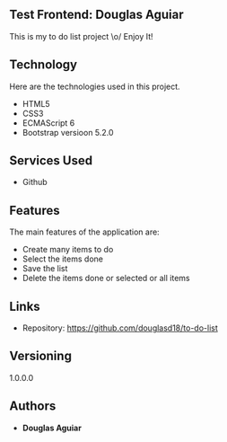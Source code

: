## Test Frontend: Douglas Aguiar
This is my to do list project \o/
Enjoy It!


## Technology 

Here are the technologies used in this project.

* HTML5
* CSS3
* ECMAScript 6
* Bootstrap versioon 5.2.0

## Services Used

* Github

## Features

The main features of the application are:
 - Create many items to do
 - Select the items done
 - Save the list
 - Delete the items done or selected or all items


## Links
  - Repository: https://github.com/douglasd18/to-do-list

## Versioning

  1.0.0.0


## Authors

  * **Douglas Aguiar** 